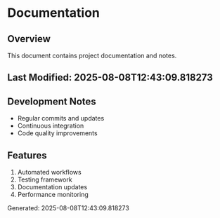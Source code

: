 # Documentation

## Overview
This document contains project documentation and notes.

## Last Modified: 2025-08-08T12:43:09.818273

## Development Notes
- Regular commits and updates
- Continuous integration
- Code quality improvements

## Features
1. Automated workflows
2. Testing framework
3. Documentation updates
4. Performance monitoring

Generated: 2025-08-08T12:43:09.818273
